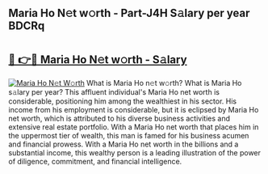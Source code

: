 ## Maria Ho N𝚎t w𝚘rth - Part-J4H S𝚊lary per year BDCRq

# <h2><a href="http://gc4mh8v.nevu.top/?p=Maria+Ho">🔗 👉🔴 Maria Ho N𝚎t w𝚘rth - S𝚊lary</a></h2>

[![Maria Ho N𝚎t W𝚘rth](https://i.imgur.com/Oavwk0R.jpeg)](http://gc4mh8v.nevu.top/?p=Maria+Ho)
What is Maria Ho n𝚎t w𝚘rth? What is Maria Ho s𝚊lary per year?
This affluent individual's Maria Ho net worth is considerable, positioning him among the wealthiest in his sector. His income from his employment is considerable, but it is eclipsed by Maria Ho net worth, which is attributed to his diverse business activities and extensive real estate portfolio. With a Maria Ho net worth that places him in the uppermost tier of wealth, this man is famed for his business acumen and financial prowess. With a Maria Ho net worth in the billions and a substantial income, this wealthy person is a leading illustration of the power of diligence, commitment, and financial intelligence.
